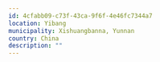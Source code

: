 ```yaml
---
id: 4cfabb09-c73f-43ca-9f6f-4e46fc7344a7
location: Yibang
municipality: Xishuangbanna, Yunnan
country: China
description: ""
---
```

